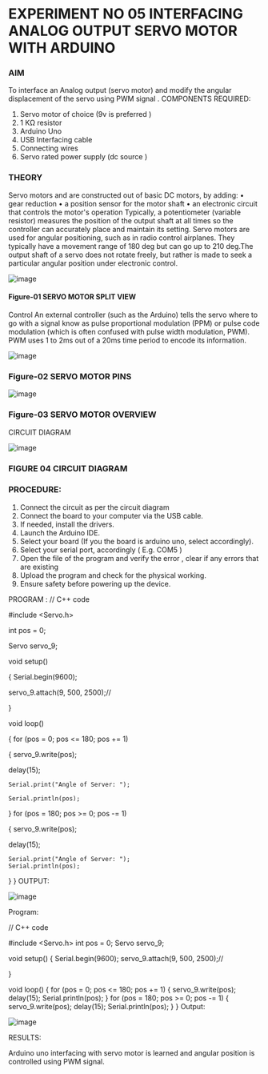 # EXPERIMENT NO 05 INTERFACING ANALOG OUTPUT SERVO MOTOR WITH ARDUINO

### AIM
To interface an Analog output (servo motor) and modify the angular displacement of the servo using PWM signal .
COMPONENTS REQUIRED:
1.	Servo motor of choice (9v is preferred )
2.	1 KΩ resistor 
3.	Arduino Uno 
4.	USB Interfacing cable 
5.	Connecting wires 
6.	Servo rated power supply (dc source )


### THEORY
Servo motors and are constructed out of basic DC motors, by adding:
•	 gear reduction
•	 a position sensor for the motor shaft
•	 an electronic circuit that controls the motor's operation
Typically, a potentiometer (variable resistor) measures the position of the output shaft at all times so the controller can accurately place and maintain its setting.
Servo motors are used for angular positioning, such as in radio control airplanes.  They typically have a movement range of 180 deg but can go up to 210 deg.The output shaft of a servo does not rotate freely, but rather is made to seek a particular angular position under electronic control. 


![image](https://user-images.githubusercontent.com/36288975/163544439-1f477927-fcd4-42f0-9ce4-c863fdbf1210.png)



#### Figure-01 SERVO MOTOR SPLIT VIEW 
Control 
An external controller (such as the Arduino) tells the servo where to go with a signal know as pulse proportional modulation (PPM) or pulse code modulation (which is often confused with pulse width modulation, PWM). PWM uses 1 to 2ms out of a 20ms time period to encode its information.
 
 
 ![image](https://user-images.githubusercontent.com/36288975/163544482-3027136f-7135-4f3d-a23f-8dc2fe04194d.png)

### Figure-02 SERVO MOTOR PINS

 ![image](https://user-images.githubusercontent.com/36288975/163544513-ca497421-e6ba-4f91-871f-5cfba77f22a8.png)


### Figure-03 SERVO MOTOR OVERVIEW 

 


 





CIRCUIT DIAGRAM
 
 
 ![image](https://user-images.githubusercontent.com/36288975/163544618-6eb8a7b5-7f1a-428a-8d9f-fd899b145efb.png)

### FIGURE 04 CIRCUIT DIAGRAM

### PROCEDURE:
1.	Connect the circuit as per the circuit diagram 
2.	Connect the board to your computer via the USB cable.
3.	If needed, install the drivers.
4.	Launch the Arduino IDE.
5.	Select your board (If you the board is arduino uno, select accordingly).
6.	Select your serial port, accordingly ( E.g. COM5 )
7.	Open the file of the program  and verify the error , clear if any errors that are existing 
8.	Upload the program and check for the physical working. 
9.	Ensure safety before powering up the device.


PROGRAM :
// C++ code

#include <Servo.h>

int pos = 0;

Servo servo_9;


void setup()

{
 Serial.begin(9600);
 
 servo_9.attach(9, 500, 2500);//
 
 
}

void loop()

{
 for (pos = 0; pos <= 180; pos += 1) 
 
 
 {
   servo_9.write(pos);
   
   delay(15);
   
 	Serial.print("Angle of Server: ");
  
 	Serial.println(pos);
  
 }
 for (pos = 180; pos >= 0; pos -= 1) 
 
 {
   servo_9.write(pos);
   
   delay(15);
   
   
 	Serial.print("Angle of Server: ");
 	Serial.println(pos);
  
 }
}
OUTPUT:

![image](https://user-images.githubusercontent.com/118738931/204521237-3ff3701f-acd9-41bc-bd44-48a886e7bed2.png)

Program:

// C++ code

#include <Servo.h>
int pos = 0;
Servo servo_9;

void setup()
{
  Serial.begin(9600);
  servo_9.attach(9, 500, 2500);//
  
}

void loop()
{
  for (pos = 0; pos <= 180; pos += 1) 
  {
    servo_9.write(pos);
    delay(15);
  	Serial.println(pos);
  }
  for (pos = 180; pos >= 0; pos -= 1) 
  {
    servo_9.write(pos);
    delay(15);
  	Serial.println(pos);
  }
}
Output:

![image](https://user-images.githubusercontent.com/118738931/204521267-9d2141b1-2138-478a-b190-647a5b140c3e.png)

RESULTS:

Arduino uno interfacing with servo motor is learned and angular position is controlled using PWM signal.

